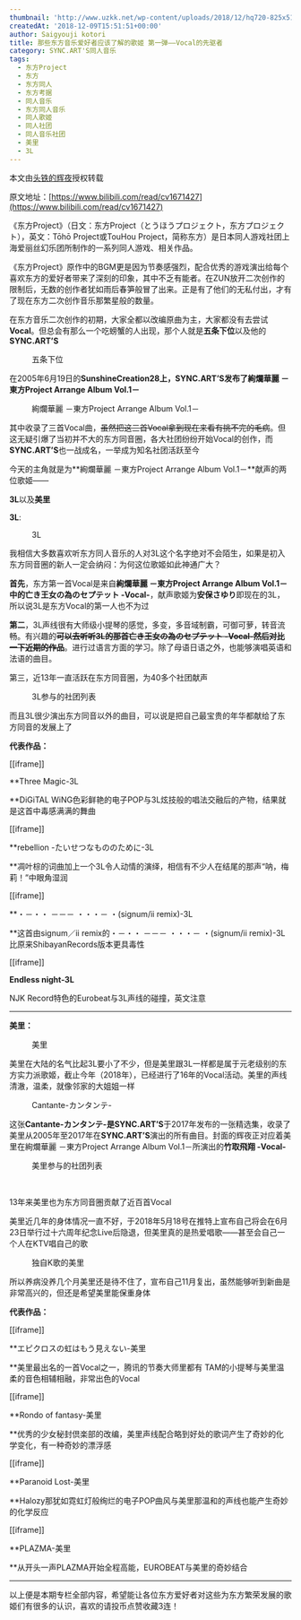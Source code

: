 ```yaml
---
thumbnail: 'http://www.uzkk.net/wp-content/uploads/2018/12/hq720-825x510.jpg'
createdAt: '2018-12-09T15:51:51+00:00'
author: Saigyouji kotori
title: 那些东方音乐爱好者应该了解的歌姬 第一弹——Vocal的先驱者
category: SYNC.ART'S同人音乐
tags:
  - 东方Project
  - 东方
  - 东方同人
  - 东方考据
  - 同人音乐
  - 东方同人音乐
  - 同人歌姬
  - 同人社团
  - 同人音乐社团
  - 美里
  - 3L
---
```


本文由[头铁的辉夜](https://space.bilibili.com/233591)授权转载

原文地址：[https://www.bilibili.com/read/cv1671427](https://www.bilibili.com/read/cv1671427)

《东方Project》（日文：东方Project（とうほうプロジェクト，东方プロジェクト），英文：Tōhō Project或TouHou Project，简称东方）是日本同人游戏社团上海爱丽丝幻乐团所制作的一系列同人游戏、相关作品。

《东方Project》原作中的BGM更是因为节奏感强烈，配合优秀的游戏演出给每个喜欢东方的爱好者带来了深刻的印象，其中不乏有能者。在ZUN放开二次创作的限制后，无数的创作者犹如雨后春笋般冒了出来。正是有了他们的无私付出，才有了现在东方二次创作音乐那繁星般的数量。

在东方音乐二次创作的初期，大家全都以改编原曲为主，大家都没有去尝试**Vocal**。但总会有那么一个吃螃蟹的人出现，那个人就是**五条下位**以及他的**SYNC.ART’S**

<figure>
  <img src="https://i0.hdslb.com/bfs/article/3c18fc5203e71d1c61781b587eaeebc8291fd53d.png@636w_766h.webp" alt=""/>
  <figcaption>五条下位</figcaption>
</figure>

在2005年6月19日的**SunshineCreation28上，SYNC.ART’S发布了絢爛華麗 －東方Project Arrange Album Vol.1－**

<figure>
  <img src="https://i0.hdslb.com/bfs/article/bd697ab80aff0f3f09a261fe873b9ce07c24c141.jpg@852w_852h.webp" alt=""/>
  <figcaption>絢爛華麗 －東方Project Arrange Album Vol.1－</figcaption>
</figure>

其中收录了三首Vocal曲，~~虽然把这三首Vocal拿到现在来看有挑不完的毛病~~。但这无疑引爆了当初并不大的东方同音圈，各大社团纷纷开始Vocal的创作，而**SYNC.ART’S**也一战成名，一举成为知名社团活跃至今

今天的主角就是为**絢爛華麗 －東方Project Arrange Album Vol.1－**献声的两位歌姬——

**3L**以及**美里**

**3L**:

<figure>
  <img src="https://i0.hdslb.com/bfs/article/509c322a2a7905fe14f3f729448ac4435bba43dc.png@1278w_1704h.webp" alt=""/>
  <figcaption>3L</figcaption>
</figure>

我相信大多数喜欢听东方同人音乐的人对3L这个名字绝对不会陌生，如果是初入东方同音圈的新人一定会纳闷：为何这位歌姬如此神通广大？

**首先**，东方第一首Vocal是来自**絢爛華麗 －東方Project Arrange Album Vol.1－**中的**亡き王女の為のセプテット -Vocal-**，献声歌姬为**安保さゆり**即现在的3L，所以说3L是东方Vocal的第一人也不为过

**第二**，3L声线很有大师级小提琴的感觉，多变，多音域制霸，可御可萝，转音流畅。有兴趣的~~**可以去听听3L的那首亡き王女の為のセプテット -Vocal-然后对比一下近期的作品**~~。进行过语言方面的学习。除了母语日语之外，也能够演唱英语和法语的曲目。

第三，近13年一直活跃在东方同音圈，为40多个社团献声

<figure>
  <img src="http://www.uzkk.net/wp-content/uploads/2018/12/00003.png" alt=""/>
  <figcaption>3L参与的社团列表</figcaption>
</figure>

而且3L很少演出东方同音以外的曲目，可以说是把自己最宝贵的年华都献给了东方同音的发展上了

**代表作品：**

[[iframe]]

**Three Magic-3L

**DiGiTAL WiNG色彩鲜艳的电子POP与3L炫技般的唱法交融后的产物，结果就是这首中毒感满满的舞曲

[[iframe]]

**rebellion -たいせつなもののために-3L

**凋叶棕的词曲加上一个3L令人动情的演绎，相信有不少人在结尾的那声“呐，梅莉！”中眼角湿润

[[iframe]]

**・－・・ －－－ ・・・－ ・(signum/ii remix)-3L

**这首由signum／ii remix的・－・・ －－－ ・・・－ ・(signum/ii remix)-3L比原来ShibayanRecords版本更具毒性

[[iframe]]

**Endless night-3L**

NJK Record特色的Eurobeat与3L声线的碰撞，英文注意

---

**美里：**

<figure>
  <img src="http://www.uzkk.net/wp-content/uploads/2018/12/00004.png" alt=""/>
  <figcaption>美里</figcaption>
</figure>

美里在大陆的名气比起3L要小了不少，但是美里跟3L一样都是属于元老级别的东方实力派歌姬，截止今年（2018年），已经进行了16年的Vocal活动。美里的声线清澈，温柔，就像邻家的大姐姐一样

<figure>
  <img src="http://www.uzkk.net/wp-content/uploads/2018/12/00005.png" alt=""/>
  <figcaption>Cantante-カンタンテ-</figcaption>
</figure>

这张**Cantante-カンタンテ-是SYNC.ART’S**于2017年发布的一张精选集，收录了美里从2005年至2017年在**SYNC.ART’S**演出的所有曲目。封面的辉夜正对应着美里在絢爛華麗 －東方Project Arrange Album Vol.1－所演出的**竹取飛翔 -Vocal-**

<figure>
  <img src="http://www.uzkk.net/wp-content/uploads/2018/12/00006.png" alt=""/>
  <figcaption>美里参与的社团列表</figcaption>
</figure>

 

13年来美里也为东方同音圈贡献了近百首Vocal

美里近几年的身体情况一直不好，于2018年5月18号在推特上宣布自己将会在6月23日举行过十六周年纪念Live后隐退，但美里真的是热爱唱歌——甚至会自己一个人在KTV唱自己的歌

<figure>
  <img src="http://www.uzkk.net/wp-content/uploads/2018/12/001-1-1024x763.png" alt=""/>
  <figcaption>独自K歌的美里</figcaption>
</figure>

所以养病没养几个月美里还是待不住了，宣布自己11月复出，虽然能够听到新曲是非常高兴的，但还是希望美里能保重身体

**代表作品：**

[[iframe]]

**エピクロスの虹はもう見えない-美里

**美里最出名的一首Vocal之一，腾讯的节奏大师里都有 TAM的小提琴与美里温柔的音色相辅相融，非常出色的Vocal

[[iframe]]

**Rondo of fantasy-美里

**优秀的少女秘封倶楽部的改编，美里声线配合略到好处的歌词产生了奇妙的化学变化，有一种奇妙的漂浮感

[[iframe]]

**Paranoid Lost-美里

**Halozy那犹如霓虹灯般绚烂的电子POP曲风与美里那温和的声线也能产生奇妙的化学反应

[[iframe]]

**PLAZMA-美里

**从开头一声PLAZMA开始全程高能，EUROBEAT与美里的奇妙结合

---

以上便是本期专栏全部内容，希望能让各位东方爱好者对这些为东方繁荣发展的歌姬们有很多的认识，喜欢的请投币点赞收藏3连！
